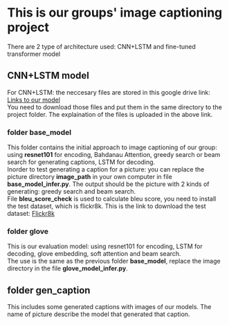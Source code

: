# This is our groups' image captioning project
There are 2 type of architecture used: CNN+LSTM and fine-tuned transformer model <space><space> 
## CNN+LSTM model
For CNN+LSTM: the neccesary files are stored in this google drive link: [Links to our model](https://drive.google.com/drive/folders/18v09YgWkQH5rCCGB8Plr1Fp-OlTLNkTo?fbclid=IwZXh0bgNhZW0CMTEAAR1ah52SodFestsqlaHxbEB4d2iKP2dgLleBcdxQ13bLWyEFMmWyYcKlin8_aem_sAZjlE29ETad_xsLIlCspA) <br>
You need to download those files and put them in the same directory to the project folder. The explaination of the files is uploaded in the above link.

### folder base_model
This folder contains the initial approach to image captioning of our group: using **resnet101** for encoding, Bahdanau Attention, greedy search or beam search for generating captions, LSTM for decoding.<br>
Inorder to test generating a caption for a picture: you can replace the picture directory **image_path** in your own computer in file **base_model_infer.py**. The output should be the picture with 2 kinds of generating: greedy search and beam search.<br>
File **bleu_score_check** is used to calculate bleu score, you need to install the test dataset, which is flickr8k. This is the link to download the test dataset: [Flickr8k](https://www.kaggle.com/datasets/adityajn105/flickr8k)<br>

### folder glove
This is our evaluation model: using resnet101 for encoding, LSTM for decoding, glove embedding, soft attention and beam search.<br>
The use is the same as the previous folder **base_model**, replace the image directory in the file **glove_model_infer.py**.

## folder gen_caption
This includes some generated captions with images of our models. The name of picture describe the model that generated that caption.
